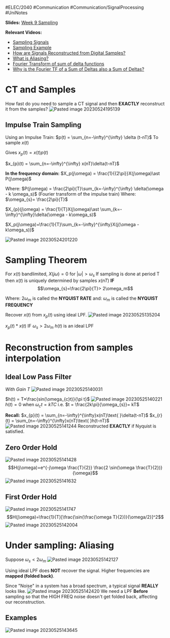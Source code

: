  #ELEC/2040 #Communication #Communication/SignalProcessing #UniNotes

**Slides:**
[Week 9 Sampling](Attachments/Week%209%20Sampling.pdf)

**Relevant Videos:**
- [Sampling Signals](https://youtu.be/AcuQnIXiZ2A)
- [Sampling Example](https://youtu.be/50sZh1YWu_o)  
- [How are Signals Reconstructed from Digital Samples?](https://youtu.be/dD9HC1GThZY)
- [What is Aliasing?](https://youtu.be/B3nZUFNkTGY)
- [Fourier Transform of sum of delta functions](https://youtu.be/t0NLutwAi3c)  
- [Why is the Fourier TF of a Sum of Deltas also a Sum of Deltas?](https://youtu.be/ry171Hgvm-8)

# CT and Samples
How fast do you need to sample a CT signal and then **EXACTLY** reconstruct it from the samples?
![Pasted image 20230524195139](Attachments/Pasted%20image%2020230524195139.png)

## Impulse Train Sampling

Using an Impulse Train: $p(t) = \sum_{n=-\infty}^{\infty} \delta (t-nT)$ To sample $x(t)$

Gives $x_{p}(t) = x(t)p(t)$

$x_{p}(t) = \sum_{n=-\infty}^{\infty} x(nT)\delta(t-nT)$

**In the frequency domain:**
$X_p(j\omega) = \frac{1}{{2\pi}}X(j\omega)\ast P(j\omega)$

Where: $P(j\omega) = \frac{2\pi}{T}\sum_{k=-\infty}^{\infty} \delta(\omega - k \omega_s)$ (Fourier transform of the impulse train)
Where: $\omega_{s}= \frac{2\pi}{T}$

$X_{p}(j\omega) = \frac{1}{T}X(j\omega)\ast \sum_{k=-\infty}^{\infty}\delta(\omega - k\omega_s)$

$X_p(j\omega)=\frac{1}{T}\sum_{k=-\infty}^{\infty}X(j(\omega - k\omega_s))$

![Pasted image 20230524201220](Attachments/Pasted%20image%2020230524201220.png)

# Sampling Theorem

For $x(t)$ bandlimited, $X(j\omega) = 0$ for $|\omega|>\omega_s$ 
If sampling is done at period T
then $x(t)$ is uniquely determined by samples $x(nT)$ **IF**
$$\omega_{s}=\frac{2\pi}{T}> 2\omega_m$$

Where: $2\omega_m$ is called the **NYQUIST RATE**
and: $\omega_m$ is called the **NYQUIST FREQUENCY**

Recover $x(t)$ from $x_p(t)$ using ideal LPF.
![Pasted image 20230525135204](Attachments/Pasted%20image%2020230525135204.png)

$x_{p}(t) \ast x(t) \text{ IF } \omega_{s}>2\omega_{m}$
$h(t)$ is an ideal LPF

# Reconstruction from samples interpolation

## Ideal Low Pass Filter
*With Gain T*
![Pasted image 20230525140031](Attachments/Pasted%20image%2020230525140031.png)


$h(t) = T*\frac{sin(\omega_{c}t)}{\pi t}$
![Pasted image 20230525140221](Attachments/Pasted%20image%2020230525140221.png)
$h(t) = 0$ when $\omega_{c}t = kTC$
i.e. $t = \frac{2k\pi}{\omega_{s}}= kT$

**Recall:**
$x_{p}(t) = \sum_{n=-\infty}^{\infty}x(nT)\text{ }\delta(t-nT)$
$x_{r}(t) = \sum_{n=-\infty}^{\infty}x(nT)\text{ }h(t-nT)$
![Pasted image 20230525141244](Attachments/Pasted%20image%2020230525141244.png)
Reconstructed **EXACTLY** if Nyquist is satisfied.

## Zero Order Hold
![Pasted image 20230525141428](Attachments/Pasted%20image%2020230525141428.png)
$$H(j\omega)=e^{-j\omega \frac{T}{2}} \frac{2 \sin(\omega \frac{T}{2})}{\omega}$$
![Pasted image 20230525141632](Attachments/Pasted%20image%2020230525141632.png)

## First Order Hold
![Pasted image 20230525141747](Attachments/Pasted%20image%2020230525141747.png)
$$H(j\omega)=\frac{1}{T}[\frac{\sin(\frac{\omega T}{2})}{\omega/2}]^2$$
![Pasted image 20230525142004](Attachments/Pasted%20image%2020230525142004.png)

# Under sampling: Aliasing

Suppose $\omega_{s} < 2\omega_{m}$
![Pasted image 20230525142127](Attachments/Pasted%20image%2020230525142127.png)

Using ideal LPF does **NOT** recover the signal. Higher frequencies are **mapped (folded back)**.

Since "Noise" in a system has a broad spectrum, a typical signal **REALLY** looks like.
![Pasted image 20230525142420](Attachments/Pasted%20image%2020230525142420.png)
We need a LPF **Before** sampling so that the HIGH FREQ noise doesn't get folded back, affecting our reconstruction.

## Examples
![Pasted image 20230525143645](Attachments/Pasted%20image%2020230525143645.png)